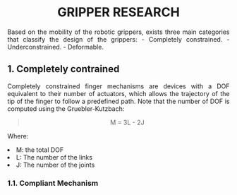 <div align="center">
  <h1>GRIPPER RESEARCH</h1>
</div>
<div align = "justify">
<p>
    Based on the mobility of the robotic grippers, exists three main categories that classify the design of the grippers:
    - Completely constrained.
    - Underconstrained.
    - Deformable.
</p>
</div>

## 1. Completely contrained

<div align = "justify">
    <p>
        Completely constrained finger mechanisms are devices with a DOF equivalent to their number of actuators, which allows the trajectory of the tip of the finger to follow a predefined path. Note that the number of DOF is computed using the Gruebler-Kutzbach:
    </p>
</div>
<blockquote>
    <div align = "center">
        <p>M = 3L - 2J</p>
    </div>
</blockquote>
<div align = "justify">
    <p>
        Where:
        <li>M: the total DOF</li>
        <li>L: The number of the links</li>
        <li>J: The number of the joints</li>
    </p>
</div>

### 1.1. Compliant Mechanism





